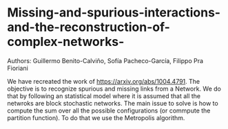 # Missing-and-spurious-interactions-and-the-reconstruction-of-complex-networks-
Authors: Guillermo Benito-Calviño, Sofía Pacheco-García, Filippo Pra Fioriani

We have recreated the work of https://arxiv.org/abs/1004.4791. The objective is to recognize spurious and missing links from a Network. We do that by following an statistical model where it is assumed that all the netwroks are block stochastic
networks. The main issue to solve is how to compute the sum over all the possible configurations (or commpute the partition function). To do that we use the Metropolis algorithm.

